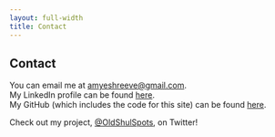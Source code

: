 ```yaml
---
layout: full-width
title: Contact
---
```


## **Contact**

You can email me at [amyeshreeve@gmail.com](https://amyeshreeve@gmail.com). \
My LinkedIn profile can be found [here](https://www.linkedin.com/in/amyshreeve). \
My GitHub (which includes the code for this site) can be found [here](https://github.com/amyeshreeve). 

Check out my project, [@OldShulSpots](https://www.twitter.com/oldshulspots), on Twitter!